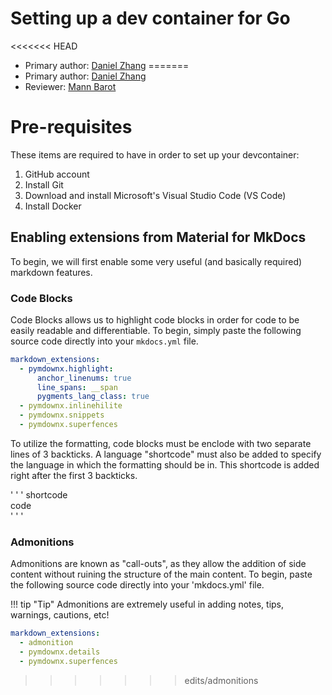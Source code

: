 # Setting up a dev container for Go

<<<<<<< HEAD
* Primary author: [Daniel Zhang](https://github.com/D123aniel/)
=======
* Primary author: [Daniel Zhang](https://github.com/D123aniel/)
* Reviewer: [Mann Barot](https://github.com/MannBarot)

# Pre-requisites
These items are required to have in order to set up your devcontainer:
1. GitHub account
2. Install Git
3. Download and install Microsoft's Visual Studio Code (VS Code)
4. Install Docker

## Enabling extensions from Material for MkDocs

To begin, we will first enable some very useful (and basically required) markdown features. 

### Code Blocks
Code Blocks allows us to highlight code blocks in order for code to be easily readable and differentiable. To begin, simply paste the following source code directly into your `mkdocs.yml` file.

``` yaml
markdown_extensions:
  - pymdownx.highlight:
      anchor_linenums: true
      line_spans: __span
      pygments_lang_class: true
  - pymdownx.inlinehilite
  - pymdownx.snippets
  - pymdownx.superfences
```

To utilize the formatting, code blocks must be enclode with two separate lines of 3 backticks. A language "shortcode" must also be added to specify the language in which the formatting should be in. This shortcode is added right after the first 3 backticks. 

' ' ' shortcode  
      code  
' ' '

### Admonitions
Admonitions are known as "call-outs", as they allow the addition of side content without ruining the structure of the main content. To begin, paste the following source code directly into your 'mkdocs.yml' file. 

!!! tip "Tip"
  Admonitions are extremely useful in adding notes, tips, warnings, cautions, etc!

``` yaml
markdown_extensions:
  - admonition
  - pymdownx.details
  - pymdownx.superfences
```
>>>>>>> edits/admonitions
